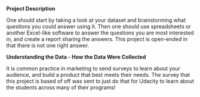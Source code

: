**Project Description**

One should start by taking a look at your dataset and brainstorming what questions you could answer using it. Then one should use spreadsheets 
or another Excel-like software to answer the questions you are most interested in, and create a report sharing the answers. 
This project is open-ended in that there is not one right answer.


**Understanding the Data - How the Data Were Collected**

It is common practice in marketing to send surveys to learn about your audience, and build a product that best meets their needs. 
The survey that this project is based of off was sent to just do that for Udacity to learn about the students across many of their 
programs!
